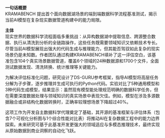 **一句话概要**  
KRAMABENCH 提出首个面向数据湖场景的端到端数据科学流程基准测试，揭示当前AI模型在复杂现实数据管道构建中的能力局限。

**主体**  
现实世界的数据科学流程面临多重挑战：从异构数据湖中提取信息、跨源整合数据、执行从清洗到分析的全链路操作，这些任务既需要领域知识又依赖技术专长。尽管当前AI模型展现出强大的代码生成与推理能力，但其能否驾驭如此复杂的现实场景仍是未知数。作者团队通过构建KRAMABENCH填补了这一评估空白，该基准包含104个真实场景数据管道，覆盖6个领域的24种数据源和1700个文件，全面测试数据发现、清洗转换、统计推理等关键能力。

为解决评估标准化问题，研究设计了DS-GURU参考框架，指导AI模型将高层任务分解为子步骤，逐步推理并生成可执行的Python代码。实验对比了5种通用模型和3种代码生成模型，结果显示：虽然现有模型能处理规范明确的数据科学任务，但在需要深度数据处理与领域知识的真实场景中表现欠佳。例如，模型在涉及多源数据融合或非结构化数据转换时，正确率较理想场景下降超过40%。

这项工作为开发自主数据科学代理奠定了基础，其开源的基准框架与评估体系（包含7个可视化分析图与1个综合性能对比表）将推动AI在复杂数据工程中的能力边界探索。未来研究可基于此基准开发更强大的领域适应与多模态推理技术，最终实现从原始数据到商业洞察的自动化飞跃。